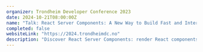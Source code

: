 ```yaml
---
organizer: Trondheim Developer Conference 2023
date: 2024-10-21T08:00:00Z
name: "Talk: React Server Components: A New Way to Build Fast and Interactive Web Apps"
completed: false
websiteLink: "https://2024.trondheimdc.no"
description: "Discover React Server Components: render React components on the server, stream them to the client, and build rich, interactive web interfaces with minimal client-side code. Learn how they work, and their benefits over traditional approaches, see real-world examples, and get best practices for adopting them in your projects."
---
```

